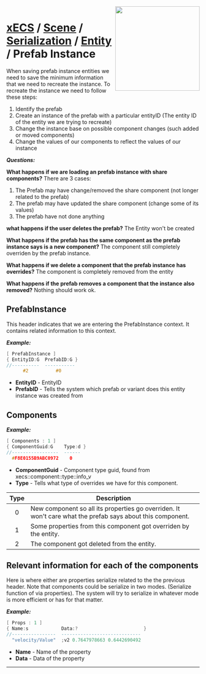 <img src="https://i.imgur.com/TyjrCTS.jpg" align="right" width="220px" />

# [xECS](xECS.md) / [Scene](editor.md) / [Serialization]() / [Entity]() / Prefab Instance

When saving prefab instance entities we need to save the minimum information that we need to recreate the instance. To recreate the instance we need to follow these steps:

1. Identify the prefab
2. Create an instance of the prefab with a particular entityID (The entity ID of the entity we are trying to recreate)
3. Change the instance base on possible component changes (such added or moved components)
4. Change the values of our components to reflect the values of our instance

***Questions:***

**What happens if we are loading an prefab instance with share components?**
There are 3 cases:
1. The Prefab may have change/removed the share component (not longer related to the prefab)
2. The prefab may have updated the share component (change some of its values)
3. The prefab have not done anything

**what happens if the user deletes the prefab?**
The Entity won't be created

**What happens if the prefab has the same component as the prefab instance says is a new component?**
The component still completely overriden by the prefab instance.

**What happens if we delete a component that the prefab instance has overrides?**
The component is completely removed from the entity

**What happens if the prefab removes a component that the instance also removed?**
Nothing should work ok.

## PrefabInstance
This header indicates that we are entering the PrefabInstance context. It contains related information to this context.

***Example:***
~~~cpp
[ PrefabInstance ]
{ EntityID:G  PrefabID:G }
//----------  -----------
      #2          #0     
~~~

* **EntityID** - EntityID 
* **PrefabID** - Tells the system which prefab or variant does this entity instance was created from

## Components

***Example:***
~~~cpp
[ Components : 1 ]
{ ComponentGuid:G    Type:d }
//-----------------  ------
  #F8E0155B9ABC0972    0   
~~~

* **ComponentGuid** - Component type guid, found from xecs::component::type::info_v
* **Type** - Tells what type of overrides we have for this component.

|Type| Description |
|:--:|-------------|
| 0  | New component so all its properties go overriden. It won't care what the prefab says about this component. |
| 1  | Some properties from this component got overriden by the entity. |
| 2  | The component got deleted from the entity.|

## Relevant information for each of the components

Here is where either are properties serialize related to the the previous header. Note that components could be serialize in two modes. (Serialize function of via properties). The system will try to serialize in whatever mode is more efficient or has for that matter.

***Example:***
~~~cpp
[ Props : 1 ]
{ Name:s            Data:?                        }
//----------------  -----------------------------
  "velocity/Value"  ;v2 0.7647978663 0.6442690492
~~~

* **Name** - Name of the property
* **Data** - Data of the property

---